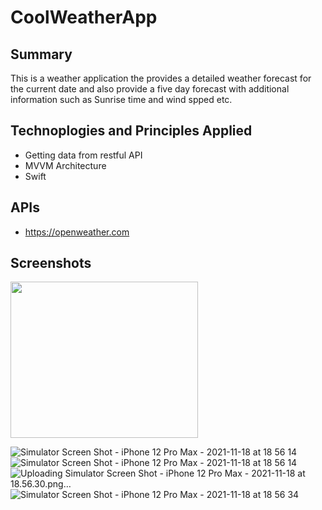 # CoolWeatherApp

## Summary
This is a weather application the provides a detailed weather forecast for the current date and also provide a five day forecast with additional information such as Sunrise time and wind spped etc.

## Technoplogies and Principles Applied
- Getting data from restful API
- MVVM Architecture
- Swift

## APIs
- https://openweather.com
## Screenshots

<img src="https://user-images.githubusercontent.com/80006278/142461053-c87d0555-1098-4d22-8e8a-fdec7d046d5c.png" width="300" height="250" />


![Simulator Screen Shot - iPhone 12 Pro Max - 2021-11-18 at 18 56 14](https://user-images.githubusercontent.com/80006278/142461053-c87d0555-1098-4d22-8e8a-fdec7d046d5c.png)
![Simulator Screen Shot - iPhone 12 Pro Max - 2021-11-18 at 18 56 14](https://user-images.githubusercontent.com/80006278/142461053-c87d0555-1098-4d22-8e8a-fdec7d046d5c.png)
![Uploading Simulator Screen Shot - iPhone 12 Pro Max - 2021-11-18 at 18.56.30.png…]()
![Simulator Screen Shot - iPhone 12 Pro Max - 2021-11-18 at 18 56 34](https://user-images.githubusercontent.com/80006278/142461073-dfc103c9-68d9-4b8b-91eb-64eb39c86098.png)
